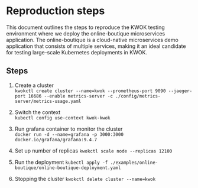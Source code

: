 # Reproduction steps

This document outlines the steps to reproduce the KWOK testing environment where we deploy the online-boutique microservices application. The online-boutique is a cloud-native microservices demo application that consists of multiple services, making it an ideal candidate for testing large-scale Kubernetes deployments in KWOK.

## Steps

1. Create a cluster  
```kwokctl create cluster --name=kwok --prometheus-port 9090 --jaeger-port 16686 --enable metrics-server -c ./config/metrics-server/metrics-usage.yaml```

2. Switch the context  
```kubectl config use-context kwok-kwok```

3. Run grafana container to monitor the cluster  
```docker run -d --name=grafana -p 3000:3000 docker.io/grafana/grafana:9.4.7```

4. Set up number of replicas
```kwokctl scale node --replicas 12100```

5. Run the deployment
```kubectl apply -f ./examples/online-boutique/online-boutique-deployment.yaml```

6. Stopping the cluster
```kwokctl delete cluster --name=kwok```
